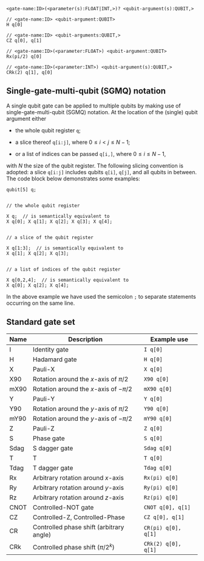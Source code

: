 `<gate-name:ID>(<parameter(s):FLOAT|INT,>)? <qubit-argument(s):QUBIT,>`

```
// <gate-name:ID> <qubit-argument:QUBIT>
H q[0]

// <gate-name:ID> <qubit-arguments:QUBIT,>
CZ q[0], q[1]

// <gate-name:ID>(<parameter:FLOAT>) <qubit-argument:QUBIT>
Rx(pi/2) q[0]

// <gate-name:ID>(<parameter:INT>) <qubit-argument(s):QUBIT,>
CRk(2) q[1], q[0]
```

## Single-gate-multi-qubit (SGMQ) notation

A single qubit gate can be applied to multiple qubits by making use of single-gate-multi-qubit (SGMQ) notation. 
At the location of the (single) qubit argument either

- the whole qubit register `q`;

- a slice thereof `q[i:j]`, where $0 \leq i < j \leq N-1$;

- or a list of indices can be passed `q[i,]`, where $0 \leq i \leq N-1$,

with $N$ the size of the qubit register.
The following slicing convention is adopted: a slice `q[i:j]` includes qubits `q[i]`, `q[j]`, and all qubits in between. The code block below demonstrates some examples:

```
qubit[5] q;


// the whole qubit register 

X q;  // is semantically equivalent to
X q[0]; X q[1]; X q[2]; X q[3]; X q[4];


// a slice of the qubit register

X q[1:3];  // is semantically equivalent to
X q[1]; X q[2]; X q[3];


// a list of indices of the qubit register

X q[0,2,4];  // is semantically equivalent to
X q[0]; X q[2]; X q[4];

```

In the above example we have used the semicolon `;` to separate statements occurring on the same line.

## Standard gate set


| Name | Description                              | Example use          |
|------|------------------------------------------|----------------------|
| I    | Identity gate                            | `I q[0]`             |
| H    | Hadamard gate                            | `H q[0]`             |
| X    | Pauli-X                                  | `X q[0]`             |
| X90  | Rotation around the _x_-axis of $\pi/2$  | `X90 q[0]`           |
| mX90 | Rotation around the _x_-axis of $-\pi/2$ | `mX90 q[0]`          |
| Y    | Pauli-Y                                  | `Y q[0]`             |
| Y90  | Rotation around the _y_-axis of $\pi/2$  | `Y90 q[0]`           |
| mY90 | Rotation around the _y_-axis of $-\pi/2$ | `mY90 q[0]`          |
| Z    | Pauli-Z                                  | `Z q[0]`             |
| S    | Phase gate                               | `S q[0]`             |
| Sdag | S dagger gate                            | `Sdag q[0]`          |
| T    | T                                        | `T q[0]`             |
| Tdag | T dagger gate                            | `Tdag q[0]`          |
| Rx   | Arbitrary rotation around _x_-axis       | `Rx(pi) q[0]`        |
| Ry   | Arbitrary rotation around _y_-axis       | `Ry(pi) q[0]`        |
| Rz   | Arbitrary rotation around _z_-axis       | `Rz(pi) q[0]`        |
| CNOT | Controlled-NOT gate                      | `CNOT q[0], q[1]`    |
| CZ   | Controlled-Z, Controlled-Phase           | `CZ q[0], q[1]`      |
| CR   | Controlled phase shift (arbitrary angle) | `CR(pi) q[0], q[1]`  |
| CRk  | Controlled phase shift ($\pi/2^k$)       | `CRk(2) q[0], q[1]`  |
